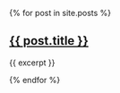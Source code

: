<ul>
  {% for post in site.posts %}
    <div>
      <a href="{{ post.url }}"><h2>{{ post.title }}</h2></a>
      <p></p>{{ excerpt }}</p>
    </div>
  {% endfor %}
</ul>
